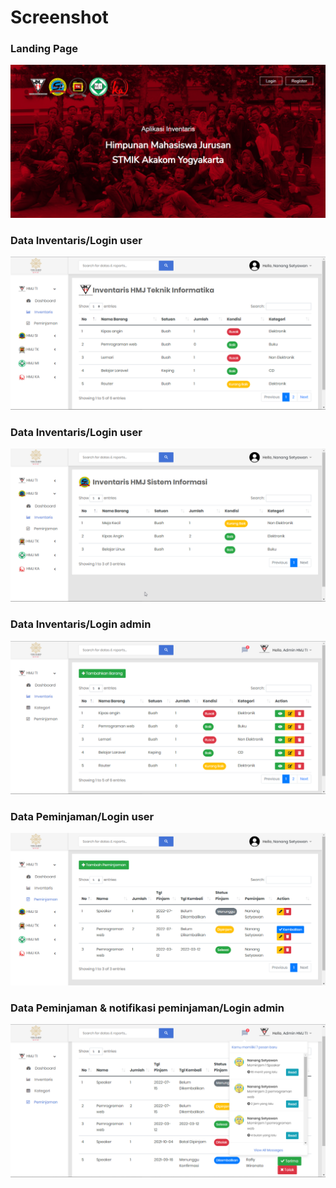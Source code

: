 # Screenshot
  ### Landing Page
<img src="https://github.com/NangStywn/hmj-inventaris/blob/img/1.png"/>

  ### Data Inventaris/Login user
<img src="https://github.com/NangStywn/hmj-inventaris/blob/img/2.png"/>

### Data Inventaris/Login user
<img src="https://github.com/NangStywn/hmj-inventaris/blob/img/4.png"/>

 ### Data Inventaris/Login admin
<img src="https://github.com/NangStywn/hmj-inventaris/blob/img/5.png"/>

  ### Data Peminjaman/Login user
<img src="https://github.com/NangStywn/hmj-inventaris/blob/img/3.png"/>



 ### Data Peminjaman & notifikasi peminjaman/Login admin
<img src="https://github.com/NangStywn/hmj-inventaris/blob/img/6.png"/>
